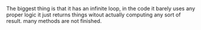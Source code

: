 The biggest thing is that it has an infinite loop, in the code it barely uses any proper logic it just returns things witout actually computing any sort of result. many methods are not finished. 